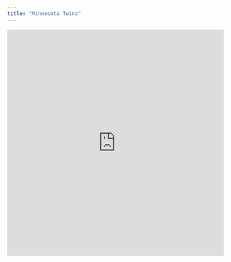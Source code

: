 ```yaml
---
title: "Minnesota Twins"
---
```


<iframe id="igraph" scrolling="no" style="border:none;" seamless="seamless" src="https://fancygama.github.io/ss_plots/MIN.html" height="525" width="100%"></iframe>